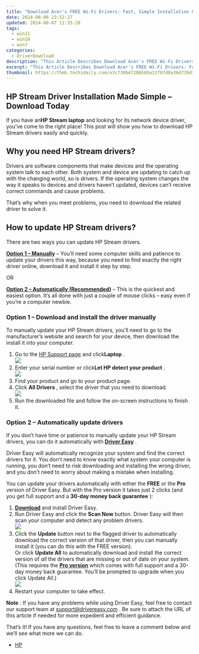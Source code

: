 ```yaml
---
title: "Download Acer's FREE Wi-Fi Drivers: Fast, Simple Installation Guide"
date: 2024-08-06 23:52:27
updated: 2024-08-07 11:35:28
tags:
  - win11
  - win10
  - win7
categories:
  - DriverDownload
description: "This Article Describes Download Acer's FREE Wi-Fi Drivers: Fast, Simple Installation Guide"
excerpt: "This Article Describes Download Acer's FREE Wi-Fi Drivers: Fast, Simple Installation Guide"
thumbnail: https://thmb.techidaily.com/e3cf30b4720656ba32f87d0a36d739d3e594003c967c2e7d28e98120dd95b14e.jpg
---
```


## HP Stream Driver Installation Made Simple – Download Today

If you have an**HP Stream laptop** and looking for its network device driver, you’ve come to the right place! This post will show you how to download HP Stream drivers easily and quickly.

## Why you need HP Stream drivers?

 Drivers are software components that make devices and the operating system talk to each other. Both system and device are updating to catch up with the changing world, so is drivers. If the operating system changes the way it speaks to devices and drivers haven’t updated, devices can’t receive correct commands and cause problems.

 That’s why when you meet problems, you need to download the related driver to solve it.

## How to update HP Stream drivers?

There are two ways you can update HP Stream drivers.

**[Option 1 – Manually](https://tools.techidaily.com/drivereasy/download/)**  – You’ll need some computer skills and patience to update your drivers this way, because you need to find exactly the right driver online, download it and install it step by step.

OR

**[Option 2 – Automatically (Recommended)](https://www.drivereasy.com/knowledge/download-hp-stream-drivers-easily-quickly/#op2)**  – This is the quickest and easiest option. It’s all done with just a couple of mouse clicks – easy even if you’re a computer newbie.

### **Option 1 –** **Download and install the driver manually**

 To manually update your HP Stream drivers, you’ll need to go to the manufacturer’s website and search for your device, then download the install it into your computer.

1. Go to the [HP Support page](https://support.hp.com/us-en/drivers) and click**Laptop** .  
![](https://images.drivereasy.com/wp-content/uploads/2019/08/hp1.jpg)
2. Enter your serial number or click**Let HP detect your product** .  
![](https://images.drivereasy.com/wp-content/uploads/2019/08/hp2.jpg)
3. Find your product and go to your product page.
4. Click **All Drivers** , select the driver that you need to download.  
![](https://images.drivereasy.com/wp-content/uploads/2019/08/hp.jpg)
5. Run the downloaded file and follow the on-screen instructions to finish it.

### **Option 2 – Automatically update drivers**

 If you don’t have time or patience to manually update your HP Stream drivers, you can do it automatically with **[Driver Easy](https://tools.techidaily.com/drivereasy/download/)**  .

 Driver Easy will automatically recognize your system and find the correct drivers for it. You don’t need to know exactly what system your computer is running, you don’t need to risk downloading and installing the wrong driver, and you don’t need to worry about making a mistake when installing.

 You can update your drivers automatically with either the **FREE** or the **Pro** version of Driver Easy. But with the Pro version it takes just 2 clicks (and you get full support and a **30-day money back guarantee** ):

1. **[Download](https://tools.techidaily.com/drivereasy/download/)**  and install Driver Easy.
2. Run Driver Easy and click the **Scan Now** button. Driver Easy will then scan your computer and detect any problem drivers.  
![](https://images.drivereasy.com/wp-content/uploads/2019/08/NVIDIA-18.jpg)
3. Click the **Update**  button next to the flagged driver to automatically download the correct version of that driver, then you can manually install it (you can do this with the FREE version).  
 Or click **Update All** to automatically download and install the correct version of _all_ the drivers that are missing or out of date on your system. (This requires the **[Pro version](https://tools.techidaily.com/drivereasy/download/)**  which comes with full support and a 30-day money back guarantee. You’ll be prompted to upgrade when you click Update All.)  
![](https://images.drivereasy.com/wp-content/uploads/2019/08/11-2.jpg)
4. Restart your computer to take effect.

**Note** : If you have any problems while using Driver Easy, feel free to contact our support team at [support@drivereasy.com](https://tools.techidaily.com/drivereasy/download/) .
 Be sure to attach the URL of this article if needed for more expedient and efficient guidance.

 That’s it! If you have any questions, feel free to leave a comment below and we’ll see what more we can do.

* [HP](https://tools.techidaily.com/drivereasy/download/)

<ins class="adsbygoogle"
     style="display:block"
     data-ad-format="autorelaxed"
     data-ad-client="ca-pub-7571918770474297"
     data-ad-slot="1223367746"></ins>



<ins class="adsbygoogle"
     style="display:block"
     data-ad-client="ca-pub-7571918770474297"
     data-ad-slot="8358498916"
     data-ad-format="auto"
     data-full-width-responsive="true"></ins>
